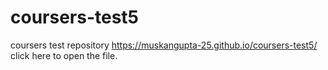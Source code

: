 # coursers-test5
coursers test repository
https://muskangupta-25.github.io/coursers-test5/ click here to open the file.
